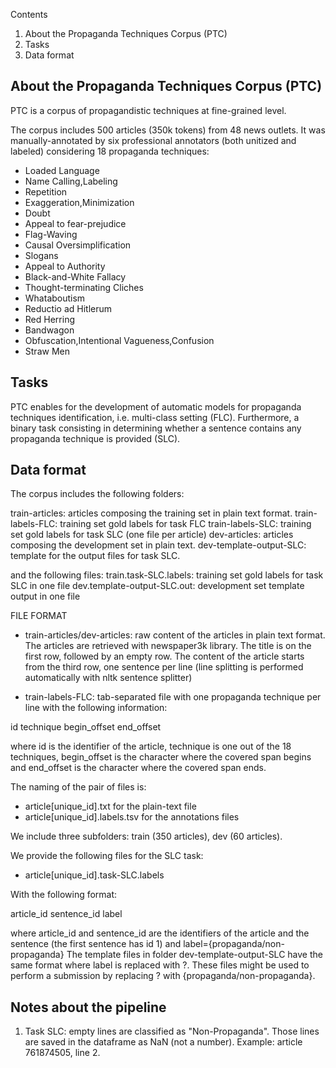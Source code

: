 

Contents

1. About the Propaganda Techniques Corpus (PTC)
2. Tasks
3. Data format

About the Propaganda Techniques Corpus (PTC)
--------------------------------------------

PTC is a corpus of propagandistic techniques at fine-grained level. 

The corpus includes 500 articles (350k tokens) from 48 news outlets. It was 
manually-annotated by six professional annotators (both unitized and labeled) 
considering 18 propaganda techniques:

* Loaded Language
* Name Calling,Labeling
* Repetition
* Exaggeration,Minimization
* Doubt
* Appeal to fear-prejudice
* Flag-Waving
* Causal Oversimplification
* Slogans
* Appeal to Authority
* Black-and-White Fallacy
* Thought-terminating Cliches
* Whataboutism
* Reductio ad Hitlerum
* Red Herring
* Bandwagon
* Obfuscation,Intentional Vagueness,Confusion
* Straw Men


Tasks
--------------------------------------------
PTC enables for the development of automatic models for propaganda techniques 
identification, i.e. multi-class setting (FLC). Furthermore, a binary task 
consisting in determining whether a sentence contains any propaganda technique
is provided (SLC). 

Data format
--------------------------------------------

The corpus includes the following folders:

train-articles: articles composing the training set in plain text format. 
train-labels-FLC: training set gold labels for task FLC
train-labels-SLC: training set gold labels for task SLC (one file per article)
dev-articles: articles composing the development set in plain text. 
dev-template-output-SLC: template for the output files for task SLC. 

and the following files:
train.task-SLC.labels: training set gold labels for task SLC in one file
dev.template-output-SLC.out: development set template output in one file

FILE FORMAT

- train-articles/dev-articles: raw content of the articles in plain text 
format. The articles are retrieved with newspaper3k library. The title is 
on the first row, followed by an empty row. The content of the article 
starts from the third row, one sentence per line (line splitting is 
performed automatically with nltk sentence splitter) 

- train-labels-FLC: tab-separated file with one propaganda technique per 
line with the following information: 

id   technique    begin_offset     end_offset

where id is the identifier of the article, technique is one out of the 18
techniques, begin_offset is the character where the covered span begins and 
end_offset is the character where the covered span ends.

The naming of the pair of files is:
- article[unique_id].txt for the plain-text file 
- article[unique_id].labels.tsv for the annotations files 

We include three subfolders: train (350 articles), dev (60 articles).

We provide the following files for the SLC task:
 -  article[unique_id].task-SLC.labels

With the following format:

article_id	sentence_id	label

where article_id and sentence_id are the identifiers of the article and the sentence 
(the first sentence has id 1) and label={propaganda/non-propaganda}
The template files in folder dev-template-output-SLC have the same format where 
label is replaced with ?. These files might be used to perform a submission by 
replacing ? with {propaganda/non-propaganda}.

Notes about the pipeline
--------------------------------------------
1) Task SLC: empty lines are classified as "Non-Propaganda". Those lines are saved in the dataframe as NaN (not a number). Example: article 761874505, line 2.

